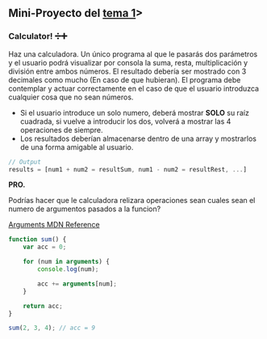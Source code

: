 ## **Mini-Proyecto del [tema 1](../tema1.md)>**

### Calculator! ➗➕

Haz una calculadora. Un único programa al que le pasarás dos parámetros y el usuario podrá visualizar por consola la suma, resta, multiplicación y división entre ambos números. El resultado debería ser mostrado con 3 decimales como mucho (En caso de que hubieran).
El programa debe contemplar y actuar correctamente en el caso de que el usuario introduzca cualquier cosa que no sean números.

-   Si el usuario introduce un solo numero, deberá mostrar **SOLO** su raíz cuadrada, si vuelve a introducir los dos, volverá a mostrar las 4 operaciones de siempre.
-   Los resultados deberían almacenarse dentro de una array y mostrarlos de una forma amigable al usuario.

```js
// Output
results = [num1 + num2 = resultSum, num1 - num2 = resultRest, ...]
```

**PRO.**

Podrías hacer que le calculadora relizara operaciones sean cuales sean el numero de argumentos pasados a la funcion?

[Arguments MDN Reference](https://developer.mozilla.org/en-US/docs/Web/JavaScript/Reference/Functions/arguments)

```js
function sum() {
    var acc = 0;

    for (num in arguments) {
        console.log(num);

        acc += arguments[num];
    }

    return acc;
}

sum(2, 3, 4); // acc = 9
```
